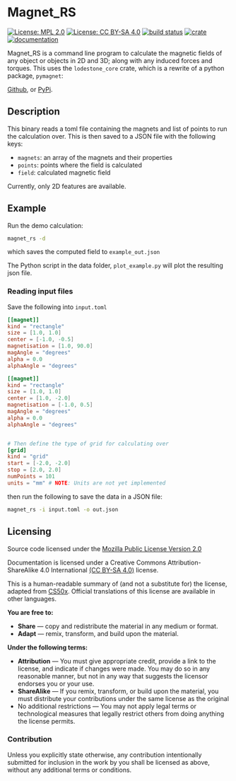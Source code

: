 # Magnet_RS

[![License: MPL 2.0](https://img.shields.io/badge/License-MPL%202.0-blue.svg)](https://opensource.org/licenses/MPL-2.0)
[![License: CC BY-SA 4.0](https://img.shields.io/badge/License-CC%20BY--SA%204.0-lightgrey.svg)](https://creativecommons.org/licenses/by-sa/4.0/)
[![build status](https://github.com/pdunne/lodestone/actions/workflows/rust.yml/badge.svg?branch=master)](https://github.com/pdunne/lodestone/actions/workflows/rust.yml)
[![crate](https://img.shields.io/crates/v/magnet_rs.svg)](https://crates.io/crates/magnet_rs)
[![documentation](https://docs.rs/magnet_rs/badge.svg)](https://docs.rs/magnet_rs)

Magnet_RS is a command line program to calculate the magnetic fields of any
object or objects in 2D and 3D; along with any induced forces and torques. This
uses the `lodestone_core` crate, which is a rewrite of a python package,
`pymagnet`:

[Github](https://github.com/pdunne/pymagnet), or
[PyPi](https://pypi.org/project/pymagnet/).

## Description

This binary reads a toml file containing the magnets and list of points to run
the calculation over. This is then saved to a JSON file with the following keys:

* `magnets`: an array of the magnets and their properties
* `points`: points where the field is calculated
* `field`: calculated magnetic field

Currently, only 2D features are available.

## Example

Run the demo calculation:

```bash
magnet_rs -d
```

which saves the computed field to `example_out.json`

The Python script in the data folder, `plot_example.py` will plot the resulting
json file.

### Reading input files

Save the following into `input.toml`

```toml
[[magnet]]
kind = "rectangle"
size = [1.0, 1.0]
center = [-1.0, -0.5]
magnetisation = [1.0, 90.0]
magAngle = "degrees"
alpha = 0.0
alphaAngle = "degrees"

[[magnet]]
kind = "rectangle"
size = [1.0, 1.0]
center = [1.0, -2.0]
magnetisation = [-1.0, 0.5]
magAngle = "degrees"
alpha = 0.0
alphaAngle = "degrees"


# Then define the type of grid for calculating over
[grid]
kind = "grid"
start = [-2.0, -2.0]
stop = [2.0, 2.0]
numPoints = 101
units = "mm" # NOTE: Units are not yet implemented 
```

then run the following to save the data in a JSON file:

```bash
magnet_rs -i input.toml -o out.json
```

## Licensing

Source code licensed under the [Mozilla Public License Version 2.0](https://www.mozilla.org/en-US/MPL/2.0/)

Documentation is licensed under a Creative Commons Attribution-ShareAlike 4.0 International [(CC BY-SA 4.0)](https://creativecommons.org/licenses/by-sa/4.0/) license.

This is a human-readable summary of (and not a substitute for) the license, adapted from [CS50x](https://cs50.harvard.edu/x/2021/license/). Official translations of this license are available in other languages.

**You are free to:**

* **Share** — copy and redistribute the material in any medium or format.
* **Adapt** — remix, transform, and build upon the material.

**Under the following terms:**

* **Attribution** — You must give appropriate credit, provide a link to the license, and indicate if changes were made. You may do so in any reasonable manner, but not in any way that suggests the licensor endorses you or your use.
* **ShareAlike** — If you remix, transform, or build upon the material, you must distribute your contributions under the same license as the original
* No additional restrictions — You may not apply legal terms or technological measures that legally restrict others from doing anything the license permits.

### Contribution

Unless you explicitly state otherwise, any contribution intentionally submitted
for inclusion in the work by you shall be licensed as above, without any
additional terms or conditions.
